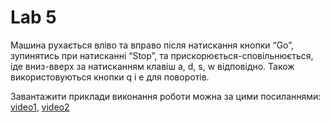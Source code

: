 # Lab 5
Машина рухається вліво та вправо після натискання кнопки “Go”, зупинятись при натисканні “Stop”, та  прискорюється-сповільнюється, іде вниз-вверх за натисканням клавіш a, d, s, w відповідно. Також використовуються кнопки  q і e для поворотів.

Завантажити приклади виконання роботи можна за цими посиланнями: [video1](https://github.com/Lord-of-Justice/MAOKG/blob/master/Lab5/examples/example1.mp4?raw=true), [video2](https://github.com/Lord-of-Justice/MAOKG/blob/master/Lab5/examples/example2.mp4?raw=true)
